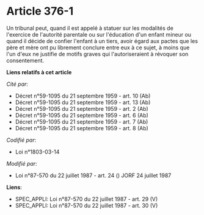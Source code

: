 # Article 376-1

Un tribunal peut, quand il est appelé à statuer sur les modalités de l'exercice de l'autorité parentale ou sur l'éducation
d'un enfant mineur ou quand il décide de confier l'enfant à un tiers, avoir égard aux pactes que les père et mère ont pu
librement conclure entre eux à ce sujet, à moins que l'un d'eux ne justifie de motifs graves qui l'autoriseraient à révoquer
son consentement.

**Liens relatifs à cet article**

_Cité par_:

  - Décret n°59-1095 du 21 septembre 1959 - art. 10 (Ab)
  - Décret n°59-1095 du 21 septembre 1959 - art. 13 (Ab)
  - Décret n°59-1095 du 21 septembre 1959 - art. 2 (Ab)
  - Décret n°59-1095 du 21 septembre 1959 - art. 6 (Ab)
  - Décret n°59-1095 du 21 septembre 1959 - art. 7 (Ab)
  - Décret n°59-1095 du 21 septembre 1959 - art. 8 (Ab)

_Codifié par_:

  - Loi n°1803-03-14

_Modifié par_:

  - Loi n°87-570 du 22 juillet 1987 - art. 24 () JORF 24 juillet 1987

**Liens**:

  - SPEC_APPLI: Loi n°87-570 du 22 juillet 1987 - art. 29 (V)
  - SPEC_APPLI: Loi n°87-570 du 22 juillet 1987 - art. 30 (V)
